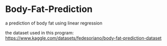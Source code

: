 # Body-Fat-Prediction
a prediction of body fat using linear regression

the dataset used in this program:
https://www.kaggle.com/datasets/fedesoriano/body-fat-prediction-dataset